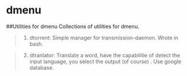 # dmenu
##Utilities for dmenu
Collections of utilities for dmenu.
>1. dtorrent:
> Simple manager for transmission-daemon. Wrote in bash.

  
>2. dtranlator:
>  Translate a word, have the capabilitie of detect the input language, you select the output (of course) . Use google database.
